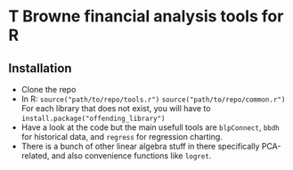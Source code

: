 # T Browne financial analysis tools for R #

## Installation
* Clone the repo
* In R:
  `source("path/to/repo/tools.r")`
  `source("path/to/repo/common.r")`
  For each library that does not exist, you will have to `install.package("offending_library")`
* Have a look at the code but the main usefull tools are `blpConnect`, `bbdh` for historical data, and `regress` for regression charting.
* There is a bunch of other linear algebra stuff in there specifically PCA-related, and also convenience functions like `logret`. 
